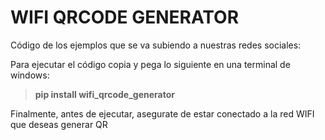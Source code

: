 # WIFI QRCODE GENERATOR
Código de los ejemplos que se va subiendo a nuestras redes sociales:
>
Para ejecutar el código copia y pega lo siguiente en una terminal de windows:
>
>**pip install wifi_qrcode_generator**

Finalmente, antes de ejecutar, asegurate de estar conectado a la red WIFI que deseas generar QR
